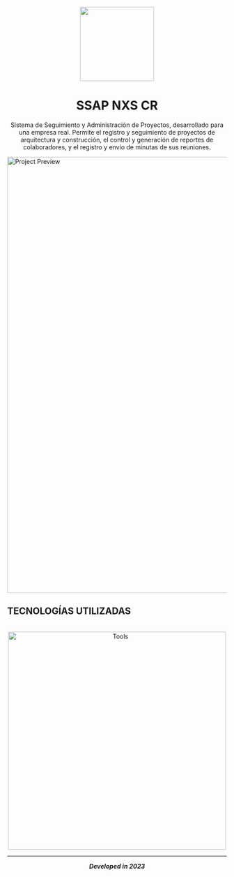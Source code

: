 <div align="center">
  <br/>
  <img src="https://github.com/KevinJSS/SSAP_NXS_Project/assets/103754829/313d6bf0-c70e-4c87-98c2-ef194ebbd99c" height="auto" width="170px"/>
  
  <div>
    <h1>SSAP NXS CR</h1>
  </div>
</div>

<p align="center">Sistema de Seguimiento y Administración de Proyectos, desarrollado para una empresa real. Permite el registro y seguimiento de proyectos de arquitectura y construcción, el control y generación de reportes de colaboradores, y el registro y envío de minutas de sus reuniones.</p>

<img src="https://github.com/KevinJSS/SSAP_NXS_Project/assets/103754829/e0895c86-2e27-449c-8e88-2590bde237d8" alt="Project Preview" width="1000px"/>

## TECNOLOGÍAS UTILIZADAS
<br/>

<div align="center">
  <img src="https://github.com/KevinJSS/SSAP_NXS_Project/assets/103754829/d7a9fa0a-9fc8-4618-bdb0-4198821e8389" alt="Tools" width="500px"/>
</div>

<hr/>

<div align="center">
  <strong><i>Developed in 2023</i></strong> 
</div>
